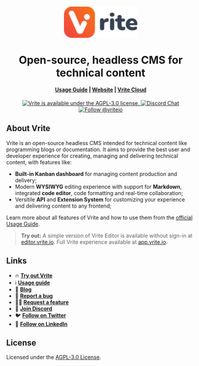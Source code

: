 <p align="center">
    <a href="https://vrite.io">
        <picture>
            <source media="(prefers-color-scheme: dark)" srcset=".github/assets/dark/logo.svg">
            <img src=".github/assets/light/logo.svg" width="196" alt="Logo"/>
        </picture>
    </a>
    <h1 align="center">Open-source, headless CMS for technical content</h1>
</p>
<h4 align="center">
  <a href="https://docs.vrite.io">Usage Guide</a> |
  <a href="https://vrite.io">Website</a> |
  <a href="https://app.vrite.io">Vrite Cloud</a>
</h4>
<p align="center">
  <a href="https://github.com/vriteio/vrite/blob/main/LICENSE">
    <img src="https://img.shields.io/github/license/vriteio/vrite" alt="Vrite is available under the AGPL-3.0 license." />
  </a>
  <a href="https://discord.gg/yYqDWyKnqE">
    <img src="https://img.shields.io/badge/chat-on%20discord-7289DA.svg" alt="Discord Chat" />
  </a>
  <a href="https://twitter.com/intent/follow?screen_name=vriteio">
    <img src="https://img.shields.io/twitter/follow/vriteio.svg?label=Follow%20@vriteio" alt="Follow @vriteio" />
  </a>
</p>

## About Vrite

Vrite is an open-source headless CMS intended for technical content like programming blogs or documentation. It aims to provide the best user and developer experience for creating, managing and delivering technical content, with features like:

- **Built-in Kanban dashboard** for managing content production and delivery;
- Modern **WYSIWYG** editing experience with support for **Markdown**, integrated **code editor**, code formatting and real-time collaboration;
- Versitile **API** and **Extension System** for customizing your experience and delivering content to any frontend;

Learn more about all features of Vrite and how to use them from the [official Usage Guide](https://docs.vrite.io).

> **Try out:** A simple version of Vrite Editor is available without sign-in at [editor.vrite.io](https://editor.vrite.io). Full Vrite experience available at [app.vrite.io](https://app.vrite.io).

## Links

- 🔥 [**Try out Vrite**](https://app.vrite.io)
- ℹ️ [**Usage guide**](https://docs.vrite.io)
- 🚀 [**Blog**](https://vrite.io/blog)
- 📝 [**Report a bug**](https://github.com/vriteio/vrite/issues)
- 🙋‍♀️ [**Request a feature**](https://github.com/vriteio/vrite/discussions)
- 💬 [**Join Discord**](https://discord.gg/yYqDWyKnqE)
- 🐦 [**Follow on Twitter**](https://twitter.com/vriteio)
- 💼 [**Follow on LinkedIn**](https://www.linkedin.com/company/vrite)

## License

Licensed under the [AGPL-3.0 License](https://github.com/vriteio/vrite/blob/main/LICENSE).
